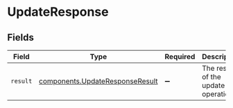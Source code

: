 # UpdateResponse


## Fields

| Field                                                                              | Type                                                                               | Required                                                                           | Description                                                                        |
| ---------------------------------------------------------------------------------- | ---------------------------------------------------------------------------------- | ---------------------------------------------------------------------------------- | ---------------------------------------------------------------------------------- |
| `result`                                                                           | [components.UpdateResponseResult](../../models/components/updateresponseresult.md) | :heavy_minus_sign:                                                                 | The result of the update operation                                                 |